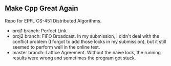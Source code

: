 ## Make Cpp Great Again

Repo for EPFL CS-451 Distributed Algorithms.

* proj1 branch: Perfect Link.
* proj2 branch: FIFO Broadcast. In my submission, I didn't deal with the conflict problem (I forgot to add those locks in my submission), but it still seemed to perform well in the online test.
* master branch: Lattice Agreement. Without the naive lock, the running results were wrong and sometimes the program got stuck. 
